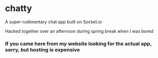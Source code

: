 # chatty
A super-rudimentary chat app built on Socket.io

Hacked together over an afternoon during spring break when I was bored 


### If you came here from my website looking for the actual app, sorry, but hosting is expensive
